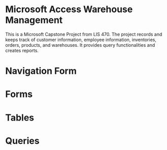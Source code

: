# Microsoft Access Warehouse Management
This is a Microsoft Capstone Project from LIS 470. The project records and keeps track of customer information, employee information, inventories, orders, products, and warehouses. It provides query functionalities and creates reports.

# Navigation Form

# Forms

# Tables

# Queries
